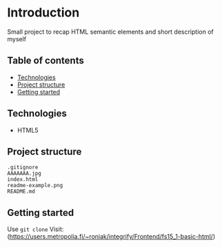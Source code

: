 # Introduction

Small project to recap HTML semantic elements and short description of myself

## Table of contents

- [Technologies](#technologies)
- [Project structure](#project-structure)
- [Getting started](#getting-started)

## Technologies

- HTML5

## Project structure

    .gitignore
    AAAAAAA.jpg
    index.html
    readme-example.png
    README.md

## Getting started

Use <code>git clone</code>
Visit: (https://users.metropolia.fi/~roniak/integrify/Frontend/fs15_1-basic-html/)
